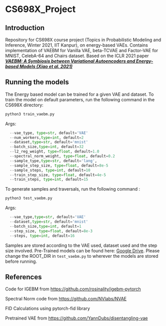# CS698X_Project

## Introduction
Repository for CS698X course project (Topics in Probabilistic Modeling and Inference, Winter 2021, IIT Kanpur), on energy-based VAEs. Contains implementation of VAEBM for Vanilla VAE, beta-TCVAE and Factor-VAE for MNIST, CelebA-64 and Chairs dataset. Based on the ICLR 2021 paper ***[VAEBM: A Symbiosis between Variational Autoencoders and Energy-based Models (Xiao et al. 2021)](https://arxiv.org/abs/2010.00654)***

## Running the models
The Energy based model can be trained for a given VAE and dataset.
To train the model on default parameters, run the following command in the CS698X directory:

```bash
python3 train_vaebm.py
```
Args:
```python
  --vae_type, type=str, default='VAE'
  --num_workers,type=int, default=2
  --dataset,type=str, default='mnist'
  --batch_size,type=int, default=32
  --l2_reg_weight, type=float, default=1.0
  --spectral_norm_weight, type=float, default=0.2
  --sample_type,type=str, default='lang',
  --sample_step_size, type=float, default=8e-5
  --sample_steps, type=int, default=10
  --train_step_size, type=float, default=4e-5
  --train_steps, type=int, default=15
```
To generate samples and traversals, run the following command :
```bash
python3 test_vaebm.py
```

Args:
```python
  --vae_type,type=str, default='VAE'
  --dataset,type=str, default='mnist'
  --batch_size,type=int, default=1
  --step_size, type=float, default=8e-3
  --steps, type=int, default=16
  ```
Samples are stored according to the VAE used, dataset used and the step size involved. Pre-Trained models can be found here: [Google Drive](https://drive.google.com/drive/folders/1RW8uu5ZDbvm8dOZ0nWSHhhz76AY5F0Tf?usp=sharing). Please change the ROOT_DIR in `test_vaebm.py` to wherever the models are stored before running.

## References
Code for IGEBM from https://github.com/rosinality/igebm-pytorch

Spectral Norm code from https://github.com/NVlabs/NVAE

FID Calculations using pytorch-fid library

Pretrained VAE from https://github.com/YannDubs/disentangling-vae
